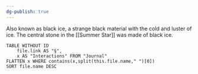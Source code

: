 ```yaml
---
dg-publish: true
---
```

Also known as black ice, a strange black material with the cold and luster of ice. The central stone in the [[Summer Star]] was made of black ice.

```dataview
TABLE WITHOUT ID
	file.link AS "§", 
	x AS "Interactions" FROM "Journal"
FLATTEN x WHERE contains(x,split(this.file.name," ")[0])
SORT file.name DESC
```
